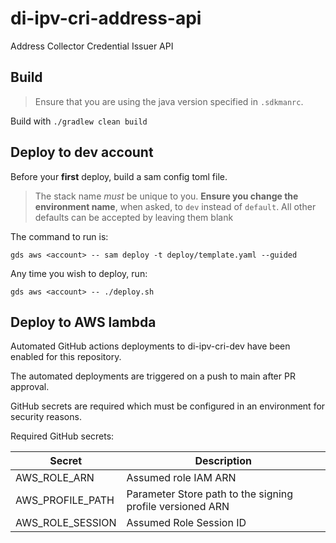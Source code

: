 # di-ipv-cri-address-api
Address Collector Credential Issuer API

## Build

> Ensure that you are using the java version specified in `.sdkmanrc`.

Build with `./gradlew clean build`

## Deploy to dev account

Before your **first** deploy, build a sam config toml file.
> The stack name *must* be unique to you.
> **Ensure you change the environment name**, when asked, to `dev` instead of `default`.
> All other defaults can be accepted by leaving them blank

The command to run is: 

`gds aws <account> -- sam deploy -t deploy/template.yaml --guided`

Any time you wish to deploy, run:

`gds aws <account> -- ./deploy.sh`


## Deploy to AWS lambda

Automated GitHub actions deployments to di-ipv-cri-dev have been enabled for this repository.

The automated deployments are triggered on a push to main after PR approval.

GitHub secrets are required which must be configured in an environment for security reasons.

Required GitHub secrets:

| Secret | Description |
| ------ | ----------- |
| AWS_ROLE_ARN | Assumed role IAM ARN |
| AWS_PROFILE_PATH | Parameter Store path to the signing profile versioned ARN |
| AWS_ROLE_SESSION | Assumed Role Session ID |
